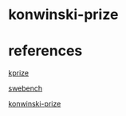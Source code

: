 # konwinski-prize

# references

[](https://drive.google.com/file/d/1QQN19X_kNc_GHMD2MPb2heIqzefYsPjH/view?usp=sharing)

[kprize](https://kprize.ai/)

[swebench](http://www.swebench.com/)

[konwinski-prize](https://www.kaggle.com/competitions/konwinski-prize/overview)


